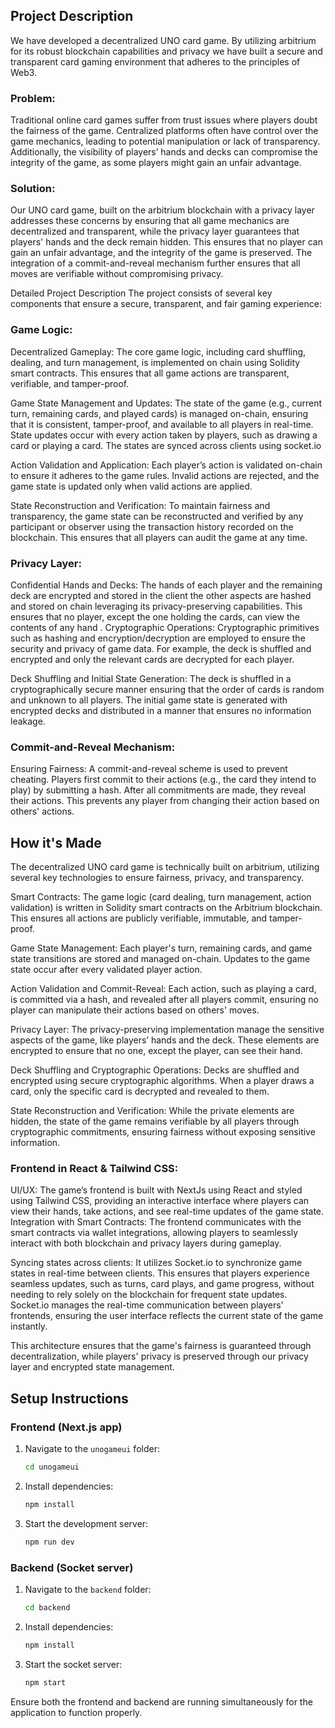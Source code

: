 ## Project Description
We have developed a decentralized UNO card game. By utilizing arbitrium for its robust blockchain capabilities and privacy we have built a secure and transparent card gaming environment that adheres to the principles of Web3.

### Problem: 
Traditional online card games suffer from trust issues where players doubt the fairness of the game. Centralized platforms often have control over the game mechanics, leading to potential manipulation or lack of transparency. Additionally, the visibility of players’ hands and decks can compromise the integrity of the game, as some players might gain an unfair advantage.

### Solution: 
Our UNO card game, built on the arbitrium blockchain with a privacy layer addresses these concerns by ensuring that all game mechanics are decentralized and transparent, while the privacy layer guarantees that players' hands and the deck remain hidden. This ensures that no player can gain an unfair advantage, and the integrity of the game is preserved. The integration of a commit-and-reveal mechanism further ensures that all moves are verifiable without compromising privacy.

Detailed Project Description The project consists of several key components that ensure a secure, transparent, and fair gaming experience:

### Game Logic:

Decentralized Gameplay: The core game logic, including card shuffling, dealing, and turn management, is implemented on chain using Solidity smart contracts. This ensures that all game actions are transparent, verifiable, and tamper-proof.

Game State Management and Updates: The state of the game (e.g., current turn, remaining cards, and played cards) is managed on-chain, ensuring that it is consistent, tamper-proof, and available to all players in real-time. State updates occur with every action taken by players, such as drawing a card or playing a card. The states are synced across clients using socket.io

Action Validation and Application: Each player’s action is validated on-chain to ensure it adheres to the game rules. Invalid actions are rejected, and the game state is updated only when valid actions are applied.

State Reconstruction and Verification: To maintain fairness and transparency, the game state can be reconstructed and verified by any participant or observer using the transaction history recorded on the blockchain. This ensures that all players can audit the game at any time.

### Privacy Layer:

Confidential Hands and Decks: The hands of each player and the remaining deck are encrypted and stored in the client the other aspects are hashed and stored on chain leveraging its privacy-preserving capabilities. This ensures that no player, except the one holding the cards, can view the contents of any hand . Cryptographic Operations: Cryptographic primitives such as hashing and encryption/decryption are employed to ensure the security and privacy of game data. For example, the deck is shuffled and encrypted and only the relevant cards are decrypted for each player.

Deck Shuffling and Initial State Generation: The deck is shuffled in a cryptographically secure manner ensuring that the order of cards is random and unknown to all players. The initial game state is generated with encrypted decks and distributed in a manner that ensures no information leakage.

### Commit-and-Reveal Mechanism:

Ensuring Fairness: A commit-and-reveal scheme is used to prevent cheating. Players first commit to their actions (e.g., the card they intend to play) by submitting a hash. After all commitments are made, they reveal their actions. This prevents any player from changing their action based on others' actions.

## How it's Made
The decentralized UNO card game is technically built on arbitrium, utilizing several key technologies to ensure fairness, privacy, and transparency.

Smart Contracts: The game logic (card dealing, turn management, action validation) is written in Solidity smart contracts on the Arbitrium blockchain. This ensures all actions are publicly verifiable, immutable, and tamper-proof.

Game State Management: Each player's turn, remaining cards, and game state transitions are stored and managed on-chain. Updates to the game state occur after every validated player action.

Action Validation and Commit-Reveal: Each action, such as playing a card, is committed via a hash, and revealed after all players commit, ensuring no player can manipulate their actions based on others' moves.

Privacy Layer: The privacy-preserving implementation manage the sensitive aspects of the game, like players’ hands and the deck. These elements are encrypted to ensure that no one, except the player, can see their hand.

Deck Shuffling and Cryptographic Operations: Decks are shuffled and encrypted using secure cryptographic algorithms. When a player draws a card, only the specific card is decrypted and revealed to them.

State Reconstruction and Verification: While the private elements are hidden, the state of the game remains verifiable by all players through cryptographic commitments, ensuring fairness without exposing sensitive information.

### Frontend in React & Tailwind CSS:

UI/UX: The game’s frontend is built with NextJs using React and styled using Tailwind CSS, providing an interactive interface where players can view their hands, take actions, and see real-time updates of the game state.
Integration with Smart Contracts: The frontend communicates with the smart contracts via wallet integrations, allowing players to seamlessly interact with both blockchain and privacy layers during gameplay.

Syncing states across clients: It utilizes Socket.io to synchronize game states in real-time between clients. This ensures that players experience seamless updates, such as turns, card plays, and game progress, without needing to rely solely on the blockchain for frequent state updates. Socket.io manages the real-time communication between players' frontends, ensuring the user interface reflects the current state of the game instantly.

This architecture ensures that the game's fairness is guaranteed through decentralization, while players' privacy is preserved through our privacy layer and encrypted state management.

## Setup Instructions

### Frontend (Next.js app)
1. Navigate to the `unogameui` folder:
   ```bash
   cd unogameui
   ```
2. Install dependencies:
   ```bash
   npm install
   ```
3. Start the development server:
   ```bash
   npm run dev
   ```

### Backend (Socket server)
1. Navigate to the `backend` folder:
   ```bash
   cd backend
   ```
2. Install dependencies:
   ```bash
   npm install
   ```
3. Start the socket server:
   ```bash
   npm start
   ```

Ensure both the frontend and backend are running simultaneously for the application to function properly.
